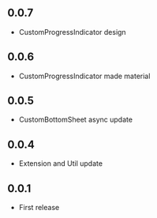 ## 0.0.7

- CustomProgressIndicator design

## 0.0.6

- CustomProgressIndicator made material

## 0.0.5

- CustomBottomSheet async update

## 0.0.4

- Extension and Util update

## 0.0.1

- First release
